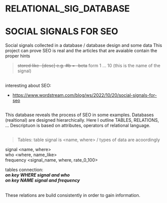 # RELATIONAL_SIG_DATABASE
# SOCIAL SIGNALS FOR SEO
Social signals collected in a database / database design and some data
This project can prove SEO is real and the articles that are avaiable contain the proper hints

> ~~stored like -[desc] e.g. #b = -beta~~
> form 1 ... 10 (this is the name of the signal)

##
interesting about SEO:
- https://www.wordstream.com/blog/ws/2022/10/20/social-signals-for-seo

##
This database reveals the process of SEO in some examples. Databases (realtional) are designed hierarchically.
Here I outline TABLES, RELATIONS, ...
Descriptuon is based on attributes, operators of relational language.
##
>Tables: table signal is <name, where> / types of data are acoordingly

signal <name, where> <br>
who <where, name_like> <br>
frequency <signal_name, where, rate_0_100>

tables connection: 
<br>
***on key WHERE signal and who*** <br>
***on key NAME signal and frequency***

<br>
These relations are build consistently in order to gain information.
